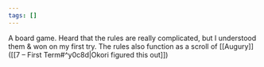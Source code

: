 ```yaml
---
tags: []
---
```

A board game.
Heard that the rules are really complicated, but I understood them & won on my first try.
The rules also function as a scroll of [[Augury]]  ([[7 – First Term#^y0c8d|Okori figured this out]])